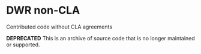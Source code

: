 # DWR non-CLA

Contributed code without CLA agreements

**DEPRECATED** This is an archive of source code that is no longer maintained or supported.
